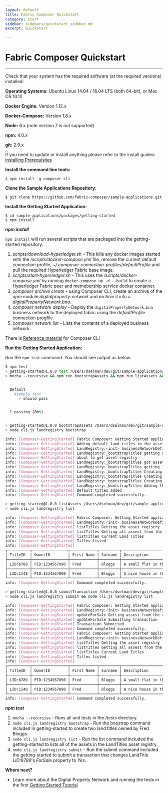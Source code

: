 ```yaml
---
layout: default
title: Fabric Composer Quickstart
category: start
sidebar: sidebars/quickstart_sidebar.md
excerpt: Quickstart

---
```


# Fabric Composer Quickstart

---

Check that your system has the required software (at the required versions) installed:

**Operating Systems:** Ubuntu Linux 14.04 / 16.04 LTS (both 64-bit), or Mac OS 10.12

**Docker Engine:** Version 1.12.x

**Docker-Compose:** Version 1.8.x

**Node:** 6.x (note version 7 is not supported)

**npm:** 4.0.x

**git:** 2.9.x

If you need to update or install anything please refer to the install guides:
[Installing Prerequisites](../tasks/prerequisites.md)

**Install the command line tools:**

```
$ npm install -g composer-cli
```

**Clone the Sample Applications Repository:**

```
$ git clone https://github.com/fabric-composer/sample-applications.git
```

**Install the Getting Started Application:**

```
$ cd sample-applications/packages/getting-started
$ npm install
```

***npm install***

`npm install` will run several scripts that are packaged into the getting-started repository.

1. *scripts/download-hyperledger.sh* - This kills any docker images started with the */scripts/docker-compose.yml* file, remove the current default connection profile, *~/.composer-connection-profiles/defaultProfile* and pull the required Hyperledger Fabric base image.
2. *scripts/start-hyperledger.sh* - This uses the */scripts/docker-compose.yml* by running `docker-compose up -d --build` to create a Hyperledger Fabric peer and memebership service docker container.
3. *composer archive create* - using Composer CLI, create an archive of the *npm* module *digitalproperty-network* and *archive* it into a *digitalPropertyNetwork.bna*.
4. *composer network deploy* - Deploy the `digitalPropertyNetwork.bna` business network to the deployed fabric using the *defaultProfile* connection progfile.
5. *composer network list* - Lists the contents of a deployed business network.


There is [Reference material](https://fabric-composer.github.io/reference/commands.html) for Composer CLI

**Run the Getting Started Application:**

Run the `npm test` command. You should see output as below.

```bash
$ npm test
> getting-started@1.0.0 test /Users/dselman/dev/git/sample-applications/packages/getting-started
> mocha --recursive && npm run bootstrapAssets && npm run listAssets && npm run submitTransaction


  Default
    #sample test
      ✓ should pass


  1 passing (8ms)


> getting-started@1.0.0 bootstrapAssets /Users/dselman/dev/git/sample-applications/packages/getting-started
> node cli.js landregistry bootstrap

info: [Composer-GettingStarted] Fabric Composer: Getting Started appliation
info: [Composer-GettingStarted] Adding default land titles to the asset registry
info: [Composer-GettingStarted] LandRegistry:<init> businessNetworkDefinition obtained digitalproperty-network@0.0.1
info: [Composer-GettingStarted] LandRegistry:_bootstrapTitles getting asset registry for "net.biz.digitalPropertyNetwork.LandTitle"
info: [Composer-GettingStarted] about to get asset registry
info: [Composer-GettingStarted] LandRegistry:_bootstrapTitles got asset registry
info: [Composer-GettingStarted] LandRegistry:_bootstrapTitles getting factory and adding assets
info: [Composer-GettingStarted] LandRegistry:_bootstrapTitles Creating a person
info: [Composer-GettingStarted] LandRegistry:_bootstrapTitles Creating a land title#1
info: [Composer-GettingStarted] LandRegistry:_bootstrapTitles Creating a land title#2
info: [Composer-GettingStarted] LandRegistry:_bootstrapTitles Adding these to the registry
info: [Composer-GettingStarted] Default titles added
info: [Composer-GettingStarted] Command completed successfully.

> getting-started@1.0.0 listAssets /Users/dselman/dev/git/sample-applications/packages/getting-started
> node cli.js landregistry list

info: [Composer-GettingStarted] Fabric Composer: Getting Started appliation
info: [Composer-GettingStarted] LandRegistry:<init> businessNetworkDefinition obtained digitalproperty-network@0.0.1
info: [Composer-GettingStarted] listTitles Getting the asset registry
info: [Composer-GettingStarted] listTitles Getting all assest from the registry.
info: [Composer-GettingStarted] listTitles Current Land Titles
info: [Composer-GettingStarted] Titles listed
info: [Composer-GettingStarted]
┌──────────┬────────────────┬────────────┬─────────┬─────────────────────────────┬─────────┐
│ TitleID  │ OwnerID        │ First Name │ Surname │ Description                 │ ForSale │
├──────────┼────────────────┼────────────┼─────────┼─────────────────────────────┼─────────┤
│ LID:6789 │ PID:1234567890 │ Fred       │ Bloggs  │ A small flat in the city    │ No      │
├──────────┼────────────────┼────────────┼─────────┼─────────────────────────────┼─────────┤
│ LID:1148 │ PID:1234567890 │ Fred       │ Bloggs  │ A nice house in the country │ No      │
└──────────┴────────────────┴────────────┴─────────┴─────────────────────────────┴─────────┘
info: [Composer-GettingStarted] Command completed successfully.

> getting-started@1.0.0 submitTransaction /Users/dselman/dev/git/sample-applications/packages/getting-started
> node cli.js landregistry submit && node cli.js landregistry list

info: [Composer-GettingStarted] Fabric Composer: Getting Started appliation
info: [Composer-GettingStarted] LandRegistry:<init> businessNetworkDefinition obtained digitalproperty-network@0.0.1
info: [Composer-GettingStarted] updateForSale Getting assest from the registry.
info: [Composer-GettingStarted] updateForSale Submitting transaction
info: [Composer-GettingStarted] Transaction Submitted
info: [Composer-GettingStarted] Command completed successfully.
info: [Composer-GettingStarted] Fabric Composer: Getting Started appliation
info: [Composer-GettingStarted] LandRegistry:<init> businessNetworkDefinition obtained digitalproperty-network@0.0.1
info: [Composer-GettingStarted] listTitles Getting the asset registry
info: [Composer-GettingStarted] listTitles Getting all assest from the registry.
info: [Composer-GettingStarted] listTitles Current Land Titles
info: [Composer-GettingStarted] Titles listed
info: [Composer-GettingStarted]
┌──────────┬────────────────┬────────────┬─────────┬─────────────────────────────┬─────────┐
│ TitleID  │ OwnerID        │ First Name │ Surname │ Description                 │ ForSale │
├──────────┼────────────────┼────────────┼─────────┼─────────────────────────────┼─────────┤
│ LID:6789 │ PID:1234567890 │ Fred       │ Bloggs  │ A small flat in the city    │ No      │
├──────────┼────────────────┼────────────┼─────────┼─────────────────────────────┼─────────┤
│ LID:1148 │ PID:1234567890 │ Fred       │ Bloggs  │ A nice house in the country │ Yes     │
└──────────┴────────────────┴────────────┴─────────┴─────────────────────────────┴─────────┘
info: [Composer-GettingStarted] Command completed successfully.

```

***npm test***

1. `mocha --recursive` - Runs all unit tests in the */tests* directory.
2. `node cli.js landregistry bootstrap` - Run the boostrap command included in getting-started to create two land titles owned by Fred Bloggs.
3. `node cli.js landregistry list` - Run the list command included the getting-started to lists all of the assets in the LandTitles asset registry.
4. `node cli.js landregistry submit` - Run the submit command included the getting-started to submit a transaction that changes LandTitle *LID:6789*'s *ForSale* property to *Yes*.

**Where next?**

* Learn more about the Digital Property Network and running the tests in the first [Getting Started Tutorial](./getting-started-cmd-line.md)
